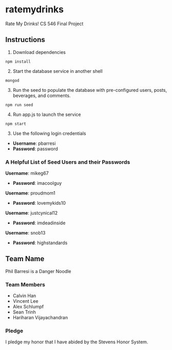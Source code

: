 # ratemydrinks

Rate My Drinks! CS 546 Final Project

## Instructions

1. Download dependencies
```
npm install
```
2. Start the database service in another shell
```
mongod 
```

3. Run the seed to populate the database with pre-configured users, posts, beverages, and comments.
```
npm run seed
```

4. Run app.js to launch the service
```
npm start
```

3. Use the following login credentials
- **Username**: pbarresi
- **Password**: password

### A Helpful List of Seed Users and their Passwords
**Username**: mikeg67
- **Password**: imacoolguy

**Username**: proudmom1
- **Password**: lovemykids10

**Username**: justcynical12
- **Password**: imdeadinside

**Username**: snob13
- **Password**: highstandards

## Team Name
Phil Barresi is a Danger Noodle

### Team Members
- Calvin Han
- Vincent Lee
- Alex Schlumpf
- Sean Trinh
- Hariharan Vijayachandran

### Pledge
I pledge my honor that I have abided by the Stevens Honor System.
